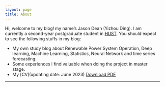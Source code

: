 ```yaml
---
layout: page
title: About
---
```


Hi, welcome to my blog! my name’s Jason Dean (Yizhou Ding). 
I am currently a second-year postgraduate student in [HUST](https://www.hust.edu.cn). 
You should expect to see the following stuffs in my blog:

- My own study blog about Renewable Power System Operation, Deep learning, Machine Learning, Statistics, Neural Network and time series forecasting.
- Some experiences I find valuable when doing the  project in master stage.
- My [CV](updating date: June 2023) <a href="https://github.com/Jasonmils/Page/blob/master/_data/resume_YizhouDING.pdf" download>Download PDF</a>
  
---

<!-- <iframe src="" width="100%" height="600px"></iframe> -->
